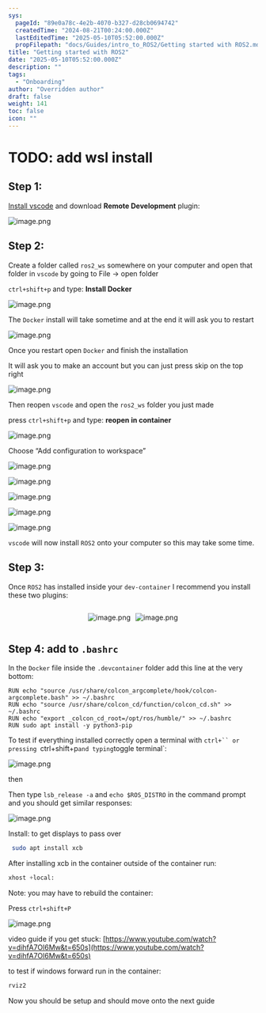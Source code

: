 ```yaml
---
sys:
  pageId: "89e0a78c-4e2b-4070-b327-d28cb0694742"
  createdTime: "2024-08-21T00:24:00.000Z"
  lastEditedTime: "2025-05-10T05:52:00.000Z"
  propFilepath: "docs/Guides/intro_to_ROS2/Getting started with ROS2.md"
title: "Getting started with ROS2"
date: "2025-05-10T05:52:00.000Z"
description: ""
tags:
  - "Onboarding"
author: "Overridden author"
draft: false
weight: 141
toc: false
icon: ""
---
```


# TODO: add wsl install

## Step 1:

[Install vscode](https://code.visualstudio.com/download) and download **Remote Development** plugin:

![image.png](https://prod-files-secure.s3.us-west-2.amazonaws.com/d518164a-d88e-44d1-a4ee-3adb3bd8bce0/efb52993-1881-4a40-b95e-6f020334f022/image.png?X-Amz-Algorithm=AWS4-HMAC-SHA256&X-Amz-Content-Sha256=UNSIGNED-PAYLOAD&X-Amz-Credential=ASIAZI2LB4665RA76QNR%2F20250514%2Fus-west-2%2Fs3%2Faws4_request&X-Amz-Date=20250514T190728Z&X-Amz-Expires=3600&X-Amz-Security-Token=IQoJb3JpZ2luX2VjEGMaCXVzLXdlc3QtMiJHMEUCIQCS1JH8lkKUopSn8%2BEmoG1GNSQ0jhqhIm5x3xqhrs8xZwIgU9AXjyZTc6sIe3I3skLHwkD9wrAqTq7qt5HC%2FsjJ5WIq%2FwMIHBAAGgw2Mzc0MjMxODM4MDUiDKfb24WA2MHgle48SircA0DUNbGF25NFIb8mgJ7bws6c12Wxgw8I7%2F0SxRGyRVsMZriJkbED%2FxLg%2BOYpwT3sEG%2FJlwZvzej%2Fyippyow59c7YoiM%2FEvfb0iwFiZZmuCqYEhRok%2FC8S3tB8%2B3KlBUHHBUHUmHVJZ4GLdNmhp7oRGD%2B1UwlWoHpdRJ4sNxKrTJ6EMevsmO6UWxIfDbjgcuLi%2FzEG04dQLSyh5qRc8h%2BtgUi6GegUnWN%2FMYJy2Ujj1D%2B8TwTEbeybYc274KSzDDucxpzI34mQq4JGE6Xch4ufTfzwGecaVLLd0ubzaxzNZO7sYpoDJTSIDdRV5fnnms0EnG8aNPakhSujEqTtwXRDFiu%2ByEY1K3dR3%2B%2B1zc3rP2nB2%2FG%2B01R%2FOf5%2BTcB7yhew%2B%2FX1m8kCzBiIBA3lhLGd2g69SaJgR15Z53voDbA0cFGkQanJ9hpKFq3my7tyvL%2B%2FBPTKKNWkmnFTyMGXRuCU1zgUN6iVaIKuYzTKCBTRs0wk%2FHfr05Eq00wPo24WdTimugybYM%2F8gjNBm0N3WZmTdhsGz1F4scSE1SyDuVFHMLVn181okFqE7%2BuCk0o6yMlxCPr%2FHzCjPi%2BXLANrlTvdKnfwTH3ASnvT%2FkaQ64sj6qf7FHNXhf%2F9CnRfbc3MNfPk8EGOqUBotJZ45gfE3Q532Gj3tBhlzpFtYsv2BlRAjP7%2BexELgzdHuMUCIOOzYH0szoi4B2bmBnbyX7XYf8%2FE%2B4lXaKpWhZofcpJbL7jUhYDUEUy%2FDOPNuwwQIEbfoUJ8Qd3k9ZZZNVnbKj82ywtNQWxNXyoLWfO6IxoKyzHUWxv6bupl3BWyYInkfkgUIVUUncfp%2FAtCTLhyOxl2VlpSbMdmUUKvAi6OKTA&X-Amz-Signature=844cca6fdd7663306f0a725071f2169d590412e986b90e4304a1f20a4148ea78&X-Amz-SignedHeaders=host&x-id=GetObject)

## Step 2:

Create a folder called `ros2_ws` somewhere on your computer and open that folder in `vscode` by going to File → open folder 

`ctrl+shift+p` and type: **Install Docker**

![image.png](https://prod-files-secure.s3.us-west-2.amazonaws.com/d518164a-d88e-44d1-a4ee-3adb3bd8bce0/2269dc0e-1cd5-47ff-bceb-c04ad9b2eab0/image.png?X-Amz-Algorithm=AWS4-HMAC-SHA256&X-Amz-Content-Sha256=UNSIGNED-PAYLOAD&X-Amz-Credential=ASIAZI2LB4665RA76QNR%2F20250514%2Fus-west-2%2Fs3%2Faws4_request&X-Amz-Date=20250514T190728Z&X-Amz-Expires=3600&X-Amz-Security-Token=IQoJb3JpZ2luX2VjEGMaCXVzLXdlc3QtMiJHMEUCIQCS1JH8lkKUopSn8%2BEmoG1GNSQ0jhqhIm5x3xqhrs8xZwIgU9AXjyZTc6sIe3I3skLHwkD9wrAqTq7qt5HC%2FsjJ5WIq%2FwMIHBAAGgw2Mzc0MjMxODM4MDUiDKfb24WA2MHgle48SircA0DUNbGF25NFIb8mgJ7bws6c12Wxgw8I7%2F0SxRGyRVsMZriJkbED%2FxLg%2BOYpwT3sEG%2FJlwZvzej%2Fyippyow59c7YoiM%2FEvfb0iwFiZZmuCqYEhRok%2FC8S3tB8%2B3KlBUHHBUHUmHVJZ4GLdNmhp7oRGD%2B1UwlWoHpdRJ4sNxKrTJ6EMevsmO6UWxIfDbjgcuLi%2FzEG04dQLSyh5qRc8h%2BtgUi6GegUnWN%2FMYJy2Ujj1D%2B8TwTEbeybYc274KSzDDucxpzI34mQq4JGE6Xch4ufTfzwGecaVLLd0ubzaxzNZO7sYpoDJTSIDdRV5fnnms0EnG8aNPakhSujEqTtwXRDFiu%2ByEY1K3dR3%2B%2B1zc3rP2nB2%2FG%2B01R%2FOf5%2BTcB7yhew%2B%2FX1m8kCzBiIBA3lhLGd2g69SaJgR15Z53voDbA0cFGkQanJ9hpKFq3my7tyvL%2B%2FBPTKKNWkmnFTyMGXRuCU1zgUN6iVaIKuYzTKCBTRs0wk%2FHfr05Eq00wPo24WdTimugybYM%2F8gjNBm0N3WZmTdhsGz1F4scSE1SyDuVFHMLVn181okFqE7%2BuCk0o6yMlxCPr%2FHzCjPi%2BXLANrlTvdKnfwTH3ASnvT%2FkaQ64sj6qf7FHNXhf%2F9CnRfbc3MNfPk8EGOqUBotJZ45gfE3Q532Gj3tBhlzpFtYsv2BlRAjP7%2BexELgzdHuMUCIOOzYH0szoi4B2bmBnbyX7XYf8%2FE%2B4lXaKpWhZofcpJbL7jUhYDUEUy%2FDOPNuwwQIEbfoUJ8Qd3k9ZZZNVnbKj82ywtNQWxNXyoLWfO6IxoKyzHUWxv6bupl3BWyYInkfkgUIVUUncfp%2FAtCTLhyOxl2VlpSbMdmUUKvAi6OKTA&X-Amz-Signature=b11df3c9c9e20ac3b36da540cf50d1842fd6df9201fadb08847e2d03d4cd7f64&X-Amz-SignedHeaders=host&x-id=GetObject)

The `Docker` install will take sometime and at the end it will ask you to restart

![image.png](https://prod-files-secure.s3.us-west-2.amazonaws.com/d518164a-d88e-44d1-a4ee-3adb3bd8bce0/ed233f78-be33-4b1f-b89c-9c346c0e961e/image.png?X-Amz-Algorithm=AWS4-HMAC-SHA256&X-Amz-Content-Sha256=UNSIGNED-PAYLOAD&X-Amz-Credential=ASIAZI2LB4665RA76QNR%2F20250514%2Fus-west-2%2Fs3%2Faws4_request&X-Amz-Date=20250514T190728Z&X-Amz-Expires=3600&X-Amz-Security-Token=IQoJb3JpZ2luX2VjEGMaCXVzLXdlc3QtMiJHMEUCIQCS1JH8lkKUopSn8%2BEmoG1GNSQ0jhqhIm5x3xqhrs8xZwIgU9AXjyZTc6sIe3I3skLHwkD9wrAqTq7qt5HC%2FsjJ5WIq%2FwMIHBAAGgw2Mzc0MjMxODM4MDUiDKfb24WA2MHgle48SircA0DUNbGF25NFIb8mgJ7bws6c12Wxgw8I7%2F0SxRGyRVsMZriJkbED%2FxLg%2BOYpwT3sEG%2FJlwZvzej%2Fyippyow59c7YoiM%2FEvfb0iwFiZZmuCqYEhRok%2FC8S3tB8%2B3KlBUHHBUHUmHVJZ4GLdNmhp7oRGD%2B1UwlWoHpdRJ4sNxKrTJ6EMevsmO6UWxIfDbjgcuLi%2FzEG04dQLSyh5qRc8h%2BtgUi6GegUnWN%2FMYJy2Ujj1D%2B8TwTEbeybYc274KSzDDucxpzI34mQq4JGE6Xch4ufTfzwGecaVLLd0ubzaxzNZO7sYpoDJTSIDdRV5fnnms0EnG8aNPakhSujEqTtwXRDFiu%2ByEY1K3dR3%2B%2B1zc3rP2nB2%2FG%2B01R%2FOf5%2BTcB7yhew%2B%2FX1m8kCzBiIBA3lhLGd2g69SaJgR15Z53voDbA0cFGkQanJ9hpKFq3my7tyvL%2B%2FBPTKKNWkmnFTyMGXRuCU1zgUN6iVaIKuYzTKCBTRs0wk%2FHfr05Eq00wPo24WdTimugybYM%2F8gjNBm0N3WZmTdhsGz1F4scSE1SyDuVFHMLVn181okFqE7%2BuCk0o6yMlxCPr%2FHzCjPi%2BXLANrlTvdKnfwTH3ASnvT%2FkaQ64sj6qf7FHNXhf%2F9CnRfbc3MNfPk8EGOqUBotJZ45gfE3Q532Gj3tBhlzpFtYsv2BlRAjP7%2BexELgzdHuMUCIOOzYH0szoi4B2bmBnbyX7XYf8%2FE%2B4lXaKpWhZofcpJbL7jUhYDUEUy%2FDOPNuwwQIEbfoUJ8Qd3k9ZZZNVnbKj82ywtNQWxNXyoLWfO6IxoKyzHUWxv6bupl3BWyYInkfkgUIVUUncfp%2FAtCTLhyOxl2VlpSbMdmUUKvAi6OKTA&X-Amz-Signature=356e1a4448232b51ca135e37ab5de000f780a680494cdbbee54fdfccfc311f0e&X-Amz-SignedHeaders=host&x-id=GetObject)

Once you restart open `Docker` and finish the installation

It will ask you to make an account but you can just press skip on the top right

![image.png](https://prod-files-secure.s3.us-west-2.amazonaws.com/d518164a-d88e-44d1-a4ee-3adb3bd8bce0/21010ad9-1659-4fd9-9f59-9932a09b2a3d/image.png?X-Amz-Algorithm=AWS4-HMAC-SHA256&X-Amz-Content-Sha256=UNSIGNED-PAYLOAD&X-Amz-Credential=ASIAZI2LB4665RA76QNR%2F20250514%2Fus-west-2%2Fs3%2Faws4_request&X-Amz-Date=20250514T190728Z&X-Amz-Expires=3600&X-Amz-Security-Token=IQoJb3JpZ2luX2VjEGMaCXVzLXdlc3QtMiJHMEUCIQCS1JH8lkKUopSn8%2BEmoG1GNSQ0jhqhIm5x3xqhrs8xZwIgU9AXjyZTc6sIe3I3skLHwkD9wrAqTq7qt5HC%2FsjJ5WIq%2FwMIHBAAGgw2Mzc0MjMxODM4MDUiDKfb24WA2MHgle48SircA0DUNbGF25NFIb8mgJ7bws6c12Wxgw8I7%2F0SxRGyRVsMZriJkbED%2FxLg%2BOYpwT3sEG%2FJlwZvzej%2Fyippyow59c7YoiM%2FEvfb0iwFiZZmuCqYEhRok%2FC8S3tB8%2B3KlBUHHBUHUmHVJZ4GLdNmhp7oRGD%2B1UwlWoHpdRJ4sNxKrTJ6EMevsmO6UWxIfDbjgcuLi%2FzEG04dQLSyh5qRc8h%2BtgUi6GegUnWN%2FMYJy2Ujj1D%2B8TwTEbeybYc274KSzDDucxpzI34mQq4JGE6Xch4ufTfzwGecaVLLd0ubzaxzNZO7sYpoDJTSIDdRV5fnnms0EnG8aNPakhSujEqTtwXRDFiu%2ByEY1K3dR3%2B%2B1zc3rP2nB2%2FG%2B01R%2FOf5%2BTcB7yhew%2B%2FX1m8kCzBiIBA3lhLGd2g69SaJgR15Z53voDbA0cFGkQanJ9hpKFq3my7tyvL%2B%2FBPTKKNWkmnFTyMGXRuCU1zgUN6iVaIKuYzTKCBTRs0wk%2FHfr05Eq00wPo24WdTimugybYM%2F8gjNBm0N3WZmTdhsGz1F4scSE1SyDuVFHMLVn181okFqE7%2BuCk0o6yMlxCPr%2FHzCjPi%2BXLANrlTvdKnfwTH3ASnvT%2FkaQ64sj6qf7FHNXhf%2F9CnRfbc3MNfPk8EGOqUBotJZ45gfE3Q532Gj3tBhlzpFtYsv2BlRAjP7%2BexELgzdHuMUCIOOzYH0szoi4B2bmBnbyX7XYf8%2FE%2B4lXaKpWhZofcpJbL7jUhYDUEUy%2FDOPNuwwQIEbfoUJ8Qd3k9ZZZNVnbKj82ywtNQWxNXyoLWfO6IxoKyzHUWxv6bupl3BWyYInkfkgUIVUUncfp%2FAtCTLhyOxl2VlpSbMdmUUKvAi6OKTA&X-Amz-Signature=ff5baa5f6e8150b8f2b270a9dd61396b86b569c05a0713c2b19c2380b43f525f&X-Amz-SignedHeaders=host&x-id=GetObject)

Then reopen `vscode` and open the `ros2_ws` folder you just made

press `ctrl+shift+p` and type: **reopen in container**

![image.png](https://prod-files-secure.s3.us-west-2.amazonaws.com/d518164a-d88e-44d1-a4ee-3adb3bd8bce0/4e93b8c2-41ad-488c-8095-c74205196118/image.png?X-Amz-Algorithm=AWS4-HMAC-SHA256&X-Amz-Content-Sha256=UNSIGNED-PAYLOAD&X-Amz-Credential=ASIAZI2LB4665RA76QNR%2F20250514%2Fus-west-2%2Fs3%2Faws4_request&X-Amz-Date=20250514T190728Z&X-Amz-Expires=3600&X-Amz-Security-Token=IQoJb3JpZ2luX2VjEGMaCXVzLXdlc3QtMiJHMEUCIQCS1JH8lkKUopSn8%2BEmoG1GNSQ0jhqhIm5x3xqhrs8xZwIgU9AXjyZTc6sIe3I3skLHwkD9wrAqTq7qt5HC%2FsjJ5WIq%2FwMIHBAAGgw2Mzc0MjMxODM4MDUiDKfb24WA2MHgle48SircA0DUNbGF25NFIb8mgJ7bws6c12Wxgw8I7%2F0SxRGyRVsMZriJkbED%2FxLg%2BOYpwT3sEG%2FJlwZvzej%2Fyippyow59c7YoiM%2FEvfb0iwFiZZmuCqYEhRok%2FC8S3tB8%2B3KlBUHHBUHUmHVJZ4GLdNmhp7oRGD%2B1UwlWoHpdRJ4sNxKrTJ6EMevsmO6UWxIfDbjgcuLi%2FzEG04dQLSyh5qRc8h%2BtgUi6GegUnWN%2FMYJy2Ujj1D%2B8TwTEbeybYc274KSzDDucxpzI34mQq4JGE6Xch4ufTfzwGecaVLLd0ubzaxzNZO7sYpoDJTSIDdRV5fnnms0EnG8aNPakhSujEqTtwXRDFiu%2ByEY1K3dR3%2B%2B1zc3rP2nB2%2FG%2B01R%2FOf5%2BTcB7yhew%2B%2FX1m8kCzBiIBA3lhLGd2g69SaJgR15Z53voDbA0cFGkQanJ9hpKFq3my7tyvL%2B%2FBPTKKNWkmnFTyMGXRuCU1zgUN6iVaIKuYzTKCBTRs0wk%2FHfr05Eq00wPo24WdTimugybYM%2F8gjNBm0N3WZmTdhsGz1F4scSE1SyDuVFHMLVn181okFqE7%2BuCk0o6yMlxCPr%2FHzCjPi%2BXLANrlTvdKnfwTH3ASnvT%2FkaQ64sj6qf7FHNXhf%2F9CnRfbc3MNfPk8EGOqUBotJZ45gfE3Q532Gj3tBhlzpFtYsv2BlRAjP7%2BexELgzdHuMUCIOOzYH0szoi4B2bmBnbyX7XYf8%2FE%2B4lXaKpWhZofcpJbL7jUhYDUEUy%2FDOPNuwwQIEbfoUJ8Qd3k9ZZZNVnbKj82ywtNQWxNXyoLWfO6IxoKyzHUWxv6bupl3BWyYInkfkgUIVUUncfp%2FAtCTLhyOxl2VlpSbMdmUUKvAi6OKTA&X-Amz-Signature=693f59c4fa36609a203e17657eba966f52a0ca5c9dda2cd91f52057c09a6d060&X-Amz-SignedHeaders=host&x-id=GetObject)

Choose “Add configuration to workspace”

![image.png](https://prod-files-secure.s3.us-west-2.amazonaws.com/d518164a-d88e-44d1-a4ee-3adb3bd8bce0/9560b282-5060-4989-ba37-97e7b2c22476/image.png?X-Amz-Algorithm=AWS4-HMAC-SHA256&X-Amz-Content-Sha256=UNSIGNED-PAYLOAD&X-Amz-Credential=ASIAZI2LB4665RA76QNR%2F20250514%2Fus-west-2%2Fs3%2Faws4_request&X-Amz-Date=20250514T190728Z&X-Amz-Expires=3600&X-Amz-Security-Token=IQoJb3JpZ2luX2VjEGMaCXVzLXdlc3QtMiJHMEUCIQCS1JH8lkKUopSn8%2BEmoG1GNSQ0jhqhIm5x3xqhrs8xZwIgU9AXjyZTc6sIe3I3skLHwkD9wrAqTq7qt5HC%2FsjJ5WIq%2FwMIHBAAGgw2Mzc0MjMxODM4MDUiDKfb24WA2MHgle48SircA0DUNbGF25NFIb8mgJ7bws6c12Wxgw8I7%2F0SxRGyRVsMZriJkbED%2FxLg%2BOYpwT3sEG%2FJlwZvzej%2Fyippyow59c7YoiM%2FEvfb0iwFiZZmuCqYEhRok%2FC8S3tB8%2B3KlBUHHBUHUmHVJZ4GLdNmhp7oRGD%2B1UwlWoHpdRJ4sNxKrTJ6EMevsmO6UWxIfDbjgcuLi%2FzEG04dQLSyh5qRc8h%2BtgUi6GegUnWN%2FMYJy2Ujj1D%2B8TwTEbeybYc274KSzDDucxpzI34mQq4JGE6Xch4ufTfzwGecaVLLd0ubzaxzNZO7sYpoDJTSIDdRV5fnnms0EnG8aNPakhSujEqTtwXRDFiu%2ByEY1K3dR3%2B%2B1zc3rP2nB2%2FG%2B01R%2FOf5%2BTcB7yhew%2B%2FX1m8kCzBiIBA3lhLGd2g69SaJgR15Z53voDbA0cFGkQanJ9hpKFq3my7tyvL%2B%2FBPTKKNWkmnFTyMGXRuCU1zgUN6iVaIKuYzTKCBTRs0wk%2FHfr05Eq00wPo24WdTimugybYM%2F8gjNBm0N3WZmTdhsGz1F4scSE1SyDuVFHMLVn181okFqE7%2BuCk0o6yMlxCPr%2FHzCjPi%2BXLANrlTvdKnfwTH3ASnvT%2FkaQ64sj6qf7FHNXhf%2F9CnRfbc3MNfPk8EGOqUBotJZ45gfE3Q532Gj3tBhlzpFtYsv2BlRAjP7%2BexELgzdHuMUCIOOzYH0szoi4B2bmBnbyX7XYf8%2FE%2B4lXaKpWhZofcpJbL7jUhYDUEUy%2FDOPNuwwQIEbfoUJ8Qd3k9ZZZNVnbKj82ywtNQWxNXyoLWfO6IxoKyzHUWxv6bupl3BWyYInkfkgUIVUUncfp%2FAtCTLhyOxl2VlpSbMdmUUKvAi6OKTA&X-Amz-Signature=10c202af4d8e274f566426698ca746c2b0802879c3e80489610037445d0a1569&X-Amz-SignedHeaders=host&x-id=GetObject)

![image.png](https://prod-files-secure.s3.us-west-2.amazonaws.com/d518164a-d88e-44d1-a4ee-3adb3bd8bce0/2ee63f81-886b-48e8-a553-dc6e5eac99e4/image.png?X-Amz-Algorithm=AWS4-HMAC-SHA256&X-Amz-Content-Sha256=UNSIGNED-PAYLOAD&X-Amz-Credential=ASIAZI2LB4665RA76QNR%2F20250514%2Fus-west-2%2Fs3%2Faws4_request&X-Amz-Date=20250514T190728Z&X-Amz-Expires=3600&X-Amz-Security-Token=IQoJb3JpZ2luX2VjEGMaCXVzLXdlc3QtMiJHMEUCIQCS1JH8lkKUopSn8%2BEmoG1GNSQ0jhqhIm5x3xqhrs8xZwIgU9AXjyZTc6sIe3I3skLHwkD9wrAqTq7qt5HC%2FsjJ5WIq%2FwMIHBAAGgw2Mzc0MjMxODM4MDUiDKfb24WA2MHgle48SircA0DUNbGF25NFIb8mgJ7bws6c12Wxgw8I7%2F0SxRGyRVsMZriJkbED%2FxLg%2BOYpwT3sEG%2FJlwZvzej%2Fyippyow59c7YoiM%2FEvfb0iwFiZZmuCqYEhRok%2FC8S3tB8%2B3KlBUHHBUHUmHVJZ4GLdNmhp7oRGD%2B1UwlWoHpdRJ4sNxKrTJ6EMevsmO6UWxIfDbjgcuLi%2FzEG04dQLSyh5qRc8h%2BtgUi6GegUnWN%2FMYJy2Ujj1D%2B8TwTEbeybYc274KSzDDucxpzI34mQq4JGE6Xch4ufTfzwGecaVLLd0ubzaxzNZO7sYpoDJTSIDdRV5fnnms0EnG8aNPakhSujEqTtwXRDFiu%2ByEY1K3dR3%2B%2B1zc3rP2nB2%2FG%2B01R%2FOf5%2BTcB7yhew%2B%2FX1m8kCzBiIBA3lhLGd2g69SaJgR15Z53voDbA0cFGkQanJ9hpKFq3my7tyvL%2B%2FBPTKKNWkmnFTyMGXRuCU1zgUN6iVaIKuYzTKCBTRs0wk%2FHfr05Eq00wPo24WdTimugybYM%2F8gjNBm0N3WZmTdhsGz1F4scSE1SyDuVFHMLVn181okFqE7%2BuCk0o6yMlxCPr%2FHzCjPi%2BXLANrlTvdKnfwTH3ASnvT%2FkaQ64sj6qf7FHNXhf%2F9CnRfbc3MNfPk8EGOqUBotJZ45gfE3Q532Gj3tBhlzpFtYsv2BlRAjP7%2BexELgzdHuMUCIOOzYH0szoi4B2bmBnbyX7XYf8%2FE%2B4lXaKpWhZofcpJbL7jUhYDUEUy%2FDOPNuwwQIEbfoUJ8Qd3k9ZZZNVnbKj82ywtNQWxNXyoLWfO6IxoKyzHUWxv6bupl3BWyYInkfkgUIVUUncfp%2FAtCTLhyOxl2VlpSbMdmUUKvAi6OKTA&X-Amz-Signature=e5688a92b05eee3fa5a71aef9941ccb440ca1b6b3eebdaec10c7336a4e6c3b95&X-Amz-SignedHeaders=host&x-id=GetObject)

![image.png](https://prod-files-secure.s3.us-west-2.amazonaws.com/d518164a-d88e-44d1-a4ee-3adb3bd8bce0/ae1580b2-b048-407e-aed9-b584224a7a04/image.png?X-Amz-Algorithm=AWS4-HMAC-SHA256&X-Amz-Content-Sha256=UNSIGNED-PAYLOAD&X-Amz-Credential=ASIAZI2LB4665RA76QNR%2F20250514%2Fus-west-2%2Fs3%2Faws4_request&X-Amz-Date=20250514T190728Z&X-Amz-Expires=3600&X-Amz-Security-Token=IQoJb3JpZ2luX2VjEGMaCXVzLXdlc3QtMiJHMEUCIQCS1JH8lkKUopSn8%2BEmoG1GNSQ0jhqhIm5x3xqhrs8xZwIgU9AXjyZTc6sIe3I3skLHwkD9wrAqTq7qt5HC%2FsjJ5WIq%2FwMIHBAAGgw2Mzc0MjMxODM4MDUiDKfb24WA2MHgle48SircA0DUNbGF25NFIb8mgJ7bws6c12Wxgw8I7%2F0SxRGyRVsMZriJkbED%2FxLg%2BOYpwT3sEG%2FJlwZvzej%2Fyippyow59c7YoiM%2FEvfb0iwFiZZmuCqYEhRok%2FC8S3tB8%2B3KlBUHHBUHUmHVJZ4GLdNmhp7oRGD%2B1UwlWoHpdRJ4sNxKrTJ6EMevsmO6UWxIfDbjgcuLi%2FzEG04dQLSyh5qRc8h%2BtgUi6GegUnWN%2FMYJy2Ujj1D%2B8TwTEbeybYc274KSzDDucxpzI34mQq4JGE6Xch4ufTfzwGecaVLLd0ubzaxzNZO7sYpoDJTSIDdRV5fnnms0EnG8aNPakhSujEqTtwXRDFiu%2ByEY1K3dR3%2B%2B1zc3rP2nB2%2FG%2B01R%2FOf5%2BTcB7yhew%2B%2FX1m8kCzBiIBA3lhLGd2g69SaJgR15Z53voDbA0cFGkQanJ9hpKFq3my7tyvL%2B%2FBPTKKNWkmnFTyMGXRuCU1zgUN6iVaIKuYzTKCBTRs0wk%2FHfr05Eq00wPo24WdTimugybYM%2F8gjNBm0N3WZmTdhsGz1F4scSE1SyDuVFHMLVn181okFqE7%2BuCk0o6yMlxCPr%2FHzCjPi%2BXLANrlTvdKnfwTH3ASnvT%2FkaQ64sj6qf7FHNXhf%2F9CnRfbc3MNfPk8EGOqUBotJZ45gfE3Q532Gj3tBhlzpFtYsv2BlRAjP7%2BexELgzdHuMUCIOOzYH0szoi4B2bmBnbyX7XYf8%2FE%2B4lXaKpWhZofcpJbL7jUhYDUEUy%2FDOPNuwwQIEbfoUJ8Qd3k9ZZZNVnbKj82ywtNQWxNXyoLWfO6IxoKyzHUWxv6bupl3BWyYInkfkgUIVUUncfp%2FAtCTLhyOxl2VlpSbMdmUUKvAi6OKTA&X-Amz-Signature=7d3b39503ddfccafc8939fb6a46dec93ee56b763f43de133e348ccf7fa9e839f&X-Amz-SignedHeaders=host&x-id=GetObject)

![image.png](https://prod-files-secure.s3.us-west-2.amazonaws.com/d518164a-d88e-44d1-a4ee-3adb3bd8bce0/53255b28-f75e-430f-b9e3-c0ac8577e42b/image.png?X-Amz-Algorithm=AWS4-HMAC-SHA256&X-Amz-Content-Sha256=UNSIGNED-PAYLOAD&X-Amz-Credential=ASIAZI2LB4665RA76QNR%2F20250514%2Fus-west-2%2Fs3%2Faws4_request&X-Amz-Date=20250514T190728Z&X-Amz-Expires=3600&X-Amz-Security-Token=IQoJb3JpZ2luX2VjEGMaCXVzLXdlc3QtMiJHMEUCIQCS1JH8lkKUopSn8%2BEmoG1GNSQ0jhqhIm5x3xqhrs8xZwIgU9AXjyZTc6sIe3I3skLHwkD9wrAqTq7qt5HC%2FsjJ5WIq%2FwMIHBAAGgw2Mzc0MjMxODM4MDUiDKfb24WA2MHgle48SircA0DUNbGF25NFIb8mgJ7bws6c12Wxgw8I7%2F0SxRGyRVsMZriJkbED%2FxLg%2BOYpwT3sEG%2FJlwZvzej%2Fyippyow59c7YoiM%2FEvfb0iwFiZZmuCqYEhRok%2FC8S3tB8%2B3KlBUHHBUHUmHVJZ4GLdNmhp7oRGD%2B1UwlWoHpdRJ4sNxKrTJ6EMevsmO6UWxIfDbjgcuLi%2FzEG04dQLSyh5qRc8h%2BtgUi6GegUnWN%2FMYJy2Ujj1D%2B8TwTEbeybYc274KSzDDucxpzI34mQq4JGE6Xch4ufTfzwGecaVLLd0ubzaxzNZO7sYpoDJTSIDdRV5fnnms0EnG8aNPakhSujEqTtwXRDFiu%2ByEY1K3dR3%2B%2B1zc3rP2nB2%2FG%2B01R%2FOf5%2BTcB7yhew%2B%2FX1m8kCzBiIBA3lhLGd2g69SaJgR15Z53voDbA0cFGkQanJ9hpKFq3my7tyvL%2B%2FBPTKKNWkmnFTyMGXRuCU1zgUN6iVaIKuYzTKCBTRs0wk%2FHfr05Eq00wPo24WdTimugybYM%2F8gjNBm0N3WZmTdhsGz1F4scSE1SyDuVFHMLVn181okFqE7%2BuCk0o6yMlxCPr%2FHzCjPi%2BXLANrlTvdKnfwTH3ASnvT%2FkaQ64sj6qf7FHNXhf%2F9CnRfbc3MNfPk8EGOqUBotJZ45gfE3Q532Gj3tBhlzpFtYsv2BlRAjP7%2BexELgzdHuMUCIOOzYH0szoi4B2bmBnbyX7XYf8%2FE%2B4lXaKpWhZofcpJbL7jUhYDUEUy%2FDOPNuwwQIEbfoUJ8Qd3k9ZZZNVnbKj82ywtNQWxNXyoLWfO6IxoKyzHUWxv6bupl3BWyYInkfkgUIVUUncfp%2FAtCTLhyOxl2VlpSbMdmUUKvAi6OKTA&X-Amz-Signature=fa35d1afac2d64eab19d7f3b9b88027b020526fbb0cd10964a75d423e1f41940&X-Amz-SignedHeaders=host&x-id=GetObject)

![image.png](https://prod-files-secure.s3.us-west-2.amazonaws.com/d518164a-d88e-44d1-a4ee-3adb3bd8bce0/7c562767-5af9-4ffb-97d1-327bcdf4ee00/image.png?X-Amz-Algorithm=AWS4-HMAC-SHA256&X-Amz-Content-Sha256=UNSIGNED-PAYLOAD&X-Amz-Credential=ASIAZI2LB4665RA76QNR%2F20250514%2Fus-west-2%2Fs3%2Faws4_request&X-Amz-Date=20250514T190728Z&X-Amz-Expires=3600&X-Amz-Security-Token=IQoJb3JpZ2luX2VjEGMaCXVzLXdlc3QtMiJHMEUCIQCS1JH8lkKUopSn8%2BEmoG1GNSQ0jhqhIm5x3xqhrs8xZwIgU9AXjyZTc6sIe3I3skLHwkD9wrAqTq7qt5HC%2FsjJ5WIq%2FwMIHBAAGgw2Mzc0MjMxODM4MDUiDKfb24WA2MHgle48SircA0DUNbGF25NFIb8mgJ7bws6c12Wxgw8I7%2F0SxRGyRVsMZriJkbED%2FxLg%2BOYpwT3sEG%2FJlwZvzej%2Fyippyow59c7YoiM%2FEvfb0iwFiZZmuCqYEhRok%2FC8S3tB8%2B3KlBUHHBUHUmHVJZ4GLdNmhp7oRGD%2B1UwlWoHpdRJ4sNxKrTJ6EMevsmO6UWxIfDbjgcuLi%2FzEG04dQLSyh5qRc8h%2BtgUi6GegUnWN%2FMYJy2Ujj1D%2B8TwTEbeybYc274KSzDDucxpzI34mQq4JGE6Xch4ufTfzwGecaVLLd0ubzaxzNZO7sYpoDJTSIDdRV5fnnms0EnG8aNPakhSujEqTtwXRDFiu%2ByEY1K3dR3%2B%2B1zc3rP2nB2%2FG%2B01R%2FOf5%2BTcB7yhew%2B%2FX1m8kCzBiIBA3lhLGd2g69SaJgR15Z53voDbA0cFGkQanJ9hpKFq3my7tyvL%2B%2FBPTKKNWkmnFTyMGXRuCU1zgUN6iVaIKuYzTKCBTRs0wk%2FHfr05Eq00wPo24WdTimugybYM%2F8gjNBm0N3WZmTdhsGz1F4scSE1SyDuVFHMLVn181okFqE7%2BuCk0o6yMlxCPr%2FHzCjPi%2BXLANrlTvdKnfwTH3ASnvT%2FkaQ64sj6qf7FHNXhf%2F9CnRfbc3MNfPk8EGOqUBotJZ45gfE3Q532Gj3tBhlzpFtYsv2BlRAjP7%2BexELgzdHuMUCIOOzYH0szoi4B2bmBnbyX7XYf8%2FE%2B4lXaKpWhZofcpJbL7jUhYDUEUy%2FDOPNuwwQIEbfoUJ8Qd3k9ZZZNVnbKj82ywtNQWxNXyoLWfO6IxoKyzHUWxv6bupl3BWyYInkfkgUIVUUncfp%2FAtCTLhyOxl2VlpSbMdmUUKvAi6OKTA&X-Amz-Signature=14b116f12b3877adad46da43bdc6a3950dab82a89ed6ab3ba36a1c0fa89f69d3&X-Amz-SignedHeaders=host&x-id=GetObject)

`vscode` will now install `ROS2` onto your computer so this may take some time.

## Step 3:

Once `ROS2` has installed inside your `dev-container` I recommend you install these two plugins:

<div style="display: flex;flex-direction: row; column-gap:10px; max-width: 630px;justify-content: center;">
<div>

![image.png](https://prod-files-secure.s3.us-west-2.amazonaws.com/d518164a-d88e-44d1-a4ee-3adb3bd8bce0/3fc3d550-5a54-4ba1-ba6b-faa01cdb7369/image.png?X-Amz-Algorithm=AWS4-HMAC-SHA256&X-Amz-Content-Sha256=UNSIGNED-PAYLOAD&X-Amz-Credential=ASIAZI2LB466T2WILFLQ%2F20250514%2Fus-west-2%2Fs3%2Faws4_request&X-Amz-Date=20250514T190734Z&X-Amz-Expires=3600&X-Amz-Security-Token=IQoJb3JpZ2luX2VjEGMaCXVzLXdlc3QtMiJGMEQCICR3uCtvAfe75O6jkB1xtPL%2FvgLs9G3LGFhao1qo%2BB3IAiAf805RfOEFXrOFuZOfXrVXHMtWo0isiUywVmNdk1BbDSr%2FAwgcEAAaDDYzNzQyMzE4MzgwNSIMEFemLtJ1RrkDQUMIKtwDyBHA2PnWHaYUPSPoJVt8itRUHvWtoYJD9zF6oWeEdA7ZE1JNvNIUxYEx%2B0FHoBJPqtlduAyPoyEUlYa2eEVmxs0ozCC75mperDC6yVfvjtaHSXZrml6F7pWSYi9j1hZ9M4Xn1NgZzs9VkZBhJ2D%2BCd0ex5jR3oyf4vntxjtPAYutpZQ7%2FyTgvP1ml1zkaz50K0JhrnvuhJLjOz0QvZRLl6S6ZgkEnc5sQXbuxOdql8qWoHm%2FKJImHlIqHAHIGqELhV1cy1mcpfcEjE0%2FDDyPQ1t853CHR9RXr6%2BLkVBZ%2B8hpb4zme%2FXoZ1hYJ%2Fv%2BNw53nC8y%2Fw%2FBRuTDho056VZLBuYg3nVb65a8oI%2B%2F5zOec1pva63zsulAN0cuX7EQFwr2jLrH%2BIaAX3ixi%2BFBe%2FzmwLry7wzDxyK%2B1DWYLRw1ovMRjmJuzS8K9x2s1FjLpIAveZSXma4hrSXKWPDC3DYMoxU%2Fbgsy8eoUH66wGm50JPEYR35ScP9zm%2Bp6U%2FnUmnBNh8y91vNmsyr9j3TNmgllzSmDLvtUR2l5QxYBWzRvmZInS1P8la%2B9qXC3XcFc7CIEJ9%2FYX0DYSthjBYuhsn0rpmuiyPj3FyifoBcSi5%2BARyoL7V2CNVPuyc84xs8wjNCTwQY6pgFu9Yze51Jifut5UL4wgp7KHNv3oyJzlUx%2B5185AxoyqPP9XL%2BHgT2RaKASt48wLW8FQFZbiSQPKCXH86BUB4HWKX6gqIpxGlBXL8%2FserMq%2F%2FEG%2BEwtwj0wXiSTCKOWyybBmpIBpwRLMnrYQBlBVp6nhNWaFpgr9jGwml9ATutgPFk1wF%2FVrQYEkissCBinPa72mIRpXcWkCOPY3C11c9CLMBIPUG1w&X-Amz-Signature=cb4240fb44a14f2f50d0453b476e30669ed44a65a8baf14fafcb3fedbc870260&X-Amz-SignedHeaders=host&x-id=GetObject)

</div>
<div>

![image.png](https://prod-files-secure.s3.us-west-2.amazonaws.com/d518164a-d88e-44d1-a4ee-3adb3bd8bce0/d994cc66-13c2-4093-a5a3-f84cf4601a82/image.png?X-Amz-Algorithm=AWS4-HMAC-SHA256&X-Amz-Content-Sha256=UNSIGNED-PAYLOAD&X-Amz-Credential=ASIAZI2LB466XOSNZLQ7%2F20250514%2Fus-west-2%2Fs3%2Faws4_request&X-Amz-Date=20250514T190736Z&X-Amz-Expires=3600&X-Amz-Security-Token=IQoJb3JpZ2luX2VjEGMaCXVzLXdlc3QtMiJHMEUCIHywukiXTPbc9sicJgpLwoUPXY64ZWd9JME8bpG%2FZ8JnAiEAvgHMUU9jtqXAcvIx1VEkQbfl7oGcaSooDhWcz8sv%2Bw0q%2FwMIHBAAGgw2Mzc0MjMxODM4MDUiDOwBgEGfJYTTXy8cyyrcA0VxWbzPf%2Bv3mAfHQayy3kfK7YUQIzPizL6SfPMKC3RKgyONFG0yf4llh4kO6pQF0eLuS%2FOOR3RQnbRbcHbK5sJe4DXwTyChbQRypa%2F1Ks4MWn7TS2BtLBY%2FIpLE3UEzuLrwosGrv8FenIp%2BICss9DflITL31G3MrjTF7sb2v70088CKLn3c0g6A7d72Ab8RPsbmipqrnv4UsY4gzPs9dsl%2B3%2FJuXsEnQxmjrqY0e6C5rrSaaBDENypZTtl9TjoqOXMdkkXDFY15x9KihrvMDPK9A4kt%2Bx%2BUR5%2FQgIgN4v4WwhDGhga5VSEXpckemg9VZKi1zpqzksjYTj77WSNcz6qkKt5DCMJYEx9gYX9EQRgclaD%2Fxf4ftIkCaB0ecJpeRsR85EflRb7uSCmNUP%2BFCMoNtjTqQkSua7MwlQ0%2FZnQ23EoUhWIWKLRNxPoxrHI0iEwGWpIz3BM5QYGWpSnTAJs1NM9SvATjzznJUZAPJE9RXCzrMAWTTVavQAMbncpACWpqogIY0R54bw%2FaqYMg0tUdQuUvucKfskgHWir5PvP%2Fp4GcyrA%2FTGHfAiMc6w6wabY6CrDyyqpdrBxjPJVblX%2F6APfyrv%2Bt3RmMDojekpuMEYuSVWT1cbsNmEvbMNnPk8EGOqUBXfKv1IbF0Emi%2BZEjnGszZhCHT6jR8KWhnWhnpnrJMbsZknBaS2ROtrkjczG9eprqKQJjpqR4qMCe1J3jhN%2F6cbNRaQMC0%2BhUlWr8nMrdlrNK9XTriK38MJMJln4qYlwtNQ9bDmyOCC3xTfCZj00DQcpjmMFEwWGcf8DLJ4Lk3kvJskoE72HeWkKj7qdkfW6smPYIhoWqkfNNoEIffPo2QUVOvW9d&X-Amz-Signature=c5340e25b508e3b0916737bcb0991aad2eebd49f6bd9c60eb3a87385a8bea7e3&X-Amz-SignedHeaders=host&x-id=GetObject)

</div>
</div>

## Step 4: add to `.bashrc`

In the `Docker` file inside the `.devcontainer` folder add this line at the very bottom: 

```docker
RUN echo "source /usr/share/colcon_argcomplete/hook/colcon-argcomplete.bash" >> ~/.bashrc
RUN echo "source /usr/share/colcon_cd/function/colcon_cd.sh" >> ~/.bashrc
RUN echo "export _colcon_cd_root=/opt/ros/humble/" >> ~/.bashrc
RUN sudo apt install -y python3-pip 
```

To test if everything installed correctly open a terminal with `ctrl+`` or pressing `ctrl+shift+p` and typing `toggle terminal`:

![image.png](https://prod-files-secure.s3.us-west-2.amazonaws.com/d518164a-d88e-44d1-a4ee-3adb3bd8bce0/6a4943d8-b04e-4c02-9a58-775f3384d1a5/image.png?X-Amz-Algorithm=AWS4-HMAC-SHA256&X-Amz-Content-Sha256=UNSIGNED-PAYLOAD&X-Amz-Credential=ASIAZI2LB4665RA76QNR%2F20250514%2Fus-west-2%2Fs3%2Faws4_request&X-Amz-Date=20250514T190728Z&X-Amz-Expires=3600&X-Amz-Security-Token=IQoJb3JpZ2luX2VjEGMaCXVzLXdlc3QtMiJHMEUCIQCS1JH8lkKUopSn8%2BEmoG1GNSQ0jhqhIm5x3xqhrs8xZwIgU9AXjyZTc6sIe3I3skLHwkD9wrAqTq7qt5HC%2FsjJ5WIq%2FwMIHBAAGgw2Mzc0MjMxODM4MDUiDKfb24WA2MHgle48SircA0DUNbGF25NFIb8mgJ7bws6c12Wxgw8I7%2F0SxRGyRVsMZriJkbED%2FxLg%2BOYpwT3sEG%2FJlwZvzej%2Fyippyow59c7YoiM%2FEvfb0iwFiZZmuCqYEhRok%2FC8S3tB8%2B3KlBUHHBUHUmHVJZ4GLdNmhp7oRGD%2B1UwlWoHpdRJ4sNxKrTJ6EMevsmO6UWxIfDbjgcuLi%2FzEG04dQLSyh5qRc8h%2BtgUi6GegUnWN%2FMYJy2Ujj1D%2B8TwTEbeybYc274KSzDDucxpzI34mQq4JGE6Xch4ufTfzwGecaVLLd0ubzaxzNZO7sYpoDJTSIDdRV5fnnms0EnG8aNPakhSujEqTtwXRDFiu%2ByEY1K3dR3%2B%2B1zc3rP2nB2%2FG%2B01R%2FOf5%2BTcB7yhew%2B%2FX1m8kCzBiIBA3lhLGd2g69SaJgR15Z53voDbA0cFGkQanJ9hpKFq3my7tyvL%2B%2FBPTKKNWkmnFTyMGXRuCU1zgUN6iVaIKuYzTKCBTRs0wk%2FHfr05Eq00wPo24WdTimugybYM%2F8gjNBm0N3WZmTdhsGz1F4scSE1SyDuVFHMLVn181okFqE7%2BuCk0o6yMlxCPr%2FHzCjPi%2BXLANrlTvdKnfwTH3ASnvT%2FkaQ64sj6qf7FHNXhf%2F9CnRfbc3MNfPk8EGOqUBotJZ45gfE3Q532Gj3tBhlzpFtYsv2BlRAjP7%2BexELgzdHuMUCIOOzYH0szoi4B2bmBnbyX7XYf8%2FE%2B4lXaKpWhZofcpJbL7jUhYDUEUy%2FDOPNuwwQIEbfoUJ8Qd3k9ZZZNVnbKj82ywtNQWxNXyoLWfO6IxoKyzHUWxv6bupl3BWyYInkfkgUIVUUncfp%2FAtCTLhyOxl2VlpSbMdmUUKvAi6OKTA&X-Amz-Signature=a3d9f5f3cdf0d9205a1430bd381f22a0199858ce6b9794d266c3103aac040709&X-Amz-SignedHeaders=host&x-id=GetObject)

then 

Then type `lsb_release -a` and `echo $ROS_DISTRO` in the command prompt and you should get similar responses:

![image.png](https://prod-files-secure.s3.us-west-2.amazonaws.com/d518164a-d88e-44d1-a4ee-3adb3bd8bce0/3e635dec-a805-4e85-8b9e-d000e5b71a4e/image.png?X-Amz-Algorithm=AWS4-HMAC-SHA256&X-Amz-Content-Sha256=UNSIGNED-PAYLOAD&X-Amz-Credential=ASIAZI2LB4665RA76QNR%2F20250514%2Fus-west-2%2Fs3%2Faws4_request&X-Amz-Date=20250514T190728Z&X-Amz-Expires=3600&X-Amz-Security-Token=IQoJb3JpZ2luX2VjEGMaCXVzLXdlc3QtMiJHMEUCIQCS1JH8lkKUopSn8%2BEmoG1GNSQ0jhqhIm5x3xqhrs8xZwIgU9AXjyZTc6sIe3I3skLHwkD9wrAqTq7qt5HC%2FsjJ5WIq%2FwMIHBAAGgw2Mzc0MjMxODM4MDUiDKfb24WA2MHgle48SircA0DUNbGF25NFIb8mgJ7bws6c12Wxgw8I7%2F0SxRGyRVsMZriJkbED%2FxLg%2BOYpwT3sEG%2FJlwZvzej%2Fyippyow59c7YoiM%2FEvfb0iwFiZZmuCqYEhRok%2FC8S3tB8%2B3KlBUHHBUHUmHVJZ4GLdNmhp7oRGD%2B1UwlWoHpdRJ4sNxKrTJ6EMevsmO6UWxIfDbjgcuLi%2FzEG04dQLSyh5qRc8h%2BtgUi6GegUnWN%2FMYJy2Ujj1D%2B8TwTEbeybYc274KSzDDucxpzI34mQq4JGE6Xch4ufTfzwGecaVLLd0ubzaxzNZO7sYpoDJTSIDdRV5fnnms0EnG8aNPakhSujEqTtwXRDFiu%2ByEY1K3dR3%2B%2B1zc3rP2nB2%2FG%2B01R%2FOf5%2BTcB7yhew%2B%2FX1m8kCzBiIBA3lhLGd2g69SaJgR15Z53voDbA0cFGkQanJ9hpKFq3my7tyvL%2B%2FBPTKKNWkmnFTyMGXRuCU1zgUN6iVaIKuYzTKCBTRs0wk%2FHfr05Eq00wPo24WdTimugybYM%2F8gjNBm0N3WZmTdhsGz1F4scSE1SyDuVFHMLVn181okFqE7%2BuCk0o6yMlxCPr%2FHzCjPi%2BXLANrlTvdKnfwTH3ASnvT%2FkaQ64sj6qf7FHNXhf%2F9CnRfbc3MNfPk8EGOqUBotJZ45gfE3Q532Gj3tBhlzpFtYsv2BlRAjP7%2BexELgzdHuMUCIOOzYH0szoi4B2bmBnbyX7XYf8%2FE%2B4lXaKpWhZofcpJbL7jUhYDUEUy%2FDOPNuwwQIEbfoUJ8Qd3k9ZZZNVnbKj82ywtNQWxNXyoLWfO6IxoKyzHUWxv6bupl3BWyYInkfkgUIVUUncfp%2FAtCTLhyOxl2VlpSbMdmUUKvAi6OKTA&X-Amz-Signature=0bb80f709b208b2216ebe4cffd44fe187960b5280753b352003a2e90de742a82&X-Amz-SignedHeaders=host&x-id=GetObject)

Install:  to get displays to pass over

```bash
 sudo apt install xcb
```

After installing xcb in the container outside of the container run:

```python
xhost +local:
```

Note: you may have to rebuild the container:

Press `ctrl+shift+P`

![image.png](https://prod-files-secure.s3.us-west-2.amazonaws.com/d518164a-d88e-44d1-a4ee-3adb3bd8bce0/6c2be660-2618-4c38-9c26-53554f7a0b7b/image.png?X-Amz-Algorithm=AWS4-HMAC-SHA256&X-Amz-Content-Sha256=UNSIGNED-PAYLOAD&X-Amz-Credential=ASIAZI2LB4665RA76QNR%2F20250514%2Fus-west-2%2Fs3%2Faws4_request&X-Amz-Date=20250514T190728Z&X-Amz-Expires=3600&X-Amz-Security-Token=IQoJb3JpZ2luX2VjEGMaCXVzLXdlc3QtMiJHMEUCIQCS1JH8lkKUopSn8%2BEmoG1GNSQ0jhqhIm5x3xqhrs8xZwIgU9AXjyZTc6sIe3I3skLHwkD9wrAqTq7qt5HC%2FsjJ5WIq%2FwMIHBAAGgw2Mzc0MjMxODM4MDUiDKfb24WA2MHgle48SircA0DUNbGF25NFIb8mgJ7bws6c12Wxgw8I7%2F0SxRGyRVsMZriJkbED%2FxLg%2BOYpwT3sEG%2FJlwZvzej%2Fyippyow59c7YoiM%2FEvfb0iwFiZZmuCqYEhRok%2FC8S3tB8%2B3KlBUHHBUHUmHVJZ4GLdNmhp7oRGD%2B1UwlWoHpdRJ4sNxKrTJ6EMevsmO6UWxIfDbjgcuLi%2FzEG04dQLSyh5qRc8h%2BtgUi6GegUnWN%2FMYJy2Ujj1D%2B8TwTEbeybYc274KSzDDucxpzI34mQq4JGE6Xch4ufTfzwGecaVLLd0ubzaxzNZO7sYpoDJTSIDdRV5fnnms0EnG8aNPakhSujEqTtwXRDFiu%2ByEY1K3dR3%2B%2B1zc3rP2nB2%2FG%2B01R%2FOf5%2BTcB7yhew%2B%2FX1m8kCzBiIBA3lhLGd2g69SaJgR15Z53voDbA0cFGkQanJ9hpKFq3my7tyvL%2B%2FBPTKKNWkmnFTyMGXRuCU1zgUN6iVaIKuYzTKCBTRs0wk%2FHfr05Eq00wPo24WdTimugybYM%2F8gjNBm0N3WZmTdhsGz1F4scSE1SyDuVFHMLVn181okFqE7%2BuCk0o6yMlxCPr%2FHzCjPi%2BXLANrlTvdKnfwTH3ASnvT%2FkaQ64sj6qf7FHNXhf%2F9CnRfbc3MNfPk8EGOqUBotJZ45gfE3Q532Gj3tBhlzpFtYsv2BlRAjP7%2BexELgzdHuMUCIOOzYH0szoi4B2bmBnbyX7XYf8%2FE%2B4lXaKpWhZofcpJbL7jUhYDUEUy%2FDOPNuwwQIEbfoUJ8Qd3k9ZZZNVnbKj82ywtNQWxNXyoLWfO6IxoKyzHUWxv6bupl3BWyYInkfkgUIVUUncfp%2FAtCTLhyOxl2VlpSbMdmUUKvAi6OKTA&X-Amz-Signature=847fc43a92ac1571f65f762de228cfceab64495b34f3eb36b39c3e501c5176c3&X-Amz-SignedHeaders=host&x-id=GetObject)

video guide if you get stuck: [https://www.youtube.com/watch?v=dihfA7Ol6Mw&t=650s](https://www.youtube.com/watch?v=dihfA7Ol6Mw&t=650s)

to test if windows forward run in the container:

```bash
rviz2
```

Now you should be setup and should move onto the next guide 
